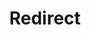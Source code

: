 ﻿---
layout: src/layouts/Redirect.astro
title: Redirect
redirect: https://octopus.com/docs/octopus-rest-api/cli/octopus-tenant-view
pubDate:  2023-01-01
navSearch: false
navSitemap: false
navMenu: false
---
